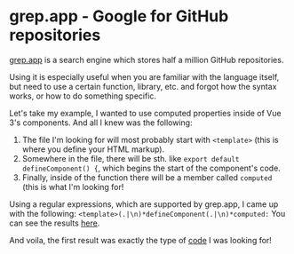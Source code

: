 # grep.app - Google for GitHub repositories

[grep.app](https://grep.app) is a search engine which stores half a million GitHub repositories.

Using it is especially useful when you are familiar with the language itself, but need to use a 
certain function, library, etc. and forgot how the syntax works, or how to do something specific.

Let's take my example, I wanted to use computed properties inside of Vue 3's components. And all
I knew was the following:

1. The file I'm looking for will most probably start with `<template>` (this is where you define your HTML markup).
2. Somewhere in the file, there will be sth. like `export default defineComponent() {`, which begins the start of the component's code.
3. Finally, inside of the function there will be a member called `computed` (this is what I'm looking for!

Using a regular expressions, which are supported by grep.app, I came up with the following: `<template>(.|\n)*defineComponent(.|\n)*computed:`
You can see the results [here](https://grep.app/search?q=%3Ctemplate%3E%28.%7C%5Cn%29%2AdefineComponent%28.%7C%5Cn%29%2Acomputed%3A&regexp=true).

And voila, the first result was exactly the type of [code](https://github.com/hoppscotch/hoppscotch/blob/main/packages/hoppscotch-app/components/smart/Icon.vue)
I was looking for!
